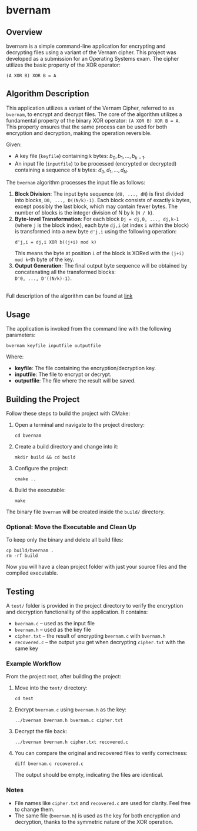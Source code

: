 # bvernam

## Overview
bvernam is a simple command-line application for encrypting and decrypting files using a variant of the Vernam cipher. This project was developed as a submission for an Operating Systems exam. The cipher utilizes the basic property of the XOR operator:

```
(A XOR B) XOR B = A
```

## Algorithm Description

This application utilizes a variant of the Vernam Cipher, referred to as `bvernam`, to encrypt and decrypt files. The core of the algorithm utilizes a fundamental property of the binary XOR operator: `(A XOR B) XOR B = A`. This property ensures that the same process can be used for both encryption and decryption, making the operation reversible.

Given:
* A key file (`keyfile`) containing `k` bytes: $b_0, b_1, \dots, b_{k-1}$.
* An input file (`inputfile`) to be processed (encrypted or decrypted) containing a sequence of `N` bytes: $d_0, d_1, \dots, d_N$.

The `bvernam` algorithm processes the input file as follows:

1.  **Block Division**: The input byte sequence (`d0, ..., dN`) is first divided into blocks, `D0, ..., D((N/k)-1)`. Each block consists of exactly `k` bytes, except possibly the last block, which may contain fewer bytes. The number of blocks is the integer division of N by k (`N / k`).
2.  **Byte-level Transformation**: For each block `Dj = dj,0, ..., dj,k-1` (where `j` is the block index), each byte `dj,i` (at index `i` within the block) is transformed into a new byte `d'j,i` using the following operation:
    ```
    d'j,i = dj,i XOR b((j+i) mod k)
    ```
    This means the byte at position `i` of the block is XORed with the `(j+i) mod k`-th byte of the key.
3.  **Output Generation**: The final output byte sequence will be obtained by concatenating all the transformed blocks:
   <br>`D'0, ..., D'((N/k)-1)`.


<br>Full description of the algorithm can be found at [link](https://drive.google.com/file/d/1vD2h-qkl6G8jpxXXRx9MWQRU_MrpsrC0/view)


## Usage
The application is invoked from the command line with the following parameters:

```
bvernam keyfile inputfile outputfile
```

Where:
- **keyfile**: The file containing the encryption/decryption key.
- **inputfile**: The file to encrypt or decrypt.
- **outputfile**: The file where the result will be saved.

## Building the Project
Follow these steps to build the project with CMake:

1. Open a terminal and navigate to the project directory:

   ```
   cd bvernam
   ```

2. Create a build directory and change into it:

   ```
   mkdir build && cd build
   ```

3. Configure the project:

   ```
   cmake ..
   ```

4. Build the executable:

   ```
   make
   ```

The binary file `bvernam` will be created inside the `build/` directory.

### Optional: Move the Executable and Clean Up
To keep only the binary and delete all build files:

```
cp build/bvernam .
rm -rf build
```

Now you will have a clean project folder with just your source files and the compiled executable.


## Testing
A `test/` folder is provided in the project directory to verify the encryption and decryption functionality of the application. It contains:

- `bvernam.c` – used as the input file
- `bvernam.h` – used as the key file
- `cipher.txt` – the result of encrypting `bvernam.c` with `bvernam.h`
- `recovered.c` – the output you get when decrypting `cipher.txt` with the same key

### Example Workflow

From the project root, after building the project:

1. Move into the `test/` directory:

   ```
   cd test
   ```

2. Encrypt `bvernam.c` using `bvernam.h` as the key:

   ```
   ../bvernam bvernam.h bvernam.c cipher.txt
   ```

3. Decrypt the file back:

   ```
   ../bvernam bvernam.h cipher.txt recovered.c
   ```

4. You can compare the original and recovered files to verify correctness:

   ```
   diff bvernam.c recovered.c
   ```

   The output should be empty, indicating the files are identical.

### Notes
- File names like `cipher.txt` and `recovered.c` are used for clarity. Feel free to change them.
- The same file (`bvernam.h`) is used as the key for both encryption and decryption, thanks to the symmetric nature of the XOR operation.
